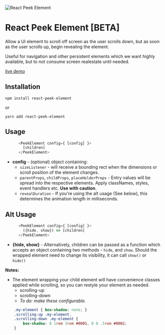 ![React Peek Element](https://repository-images.githubusercontent.com/255969830/7bbc4000-847b-11ea-8bd1-fb940207482c)

# React Peek Element [BETA]
Allow a UI element to scroll off screen as the user scrolls down, but as soon as the user scrolls up, begin revealing the element.

Useful for navigation and other persistent elements which we want highly available, but to not consume screen realestate until needed.

[live demo](https://codesandbox.io/s/n4d8y?file=/src/index.js)

## Installation

`npm install react-peek-element`

or

`yarn add react-peek-element`

## Usage

```js
      <PeekElement config={ [config] }>
        [children]
      </PeekElement>
```
* **config** - (optional) object containing: 
  - `sizeListener` - will receive a bounding rect when the dimensions or scroll position of the element changes.
  - `parentProps`, `childProps`, `placeHolderProps` - Entry values will be spread into the respective elements.  Apply classNames, styles, event handlers etc. **Use with caution**.
  - `revealDuration` - If you're using the alt usage (See below), this determines the animation length in milliseconds.

## Alt  Usage

```js
      <PeekElement config={ [config] }>
        ({hide, show}) => [children]
      </PeekElement>
```
* **{hide, show}** - Alternatively, children can be passed as a function which accepts an object containing two methods - `hide`, and `show`.  Should the wrapped element need to change its visibility, it can call `show()` or `hide()`


**Notes:**

* The element wrapping your child element will have convenience classes applied while scrolling, so you can restyle your element as needed.
  - scrolling-up
  - scrolling-down
  - *To do: make these configurable.*
  
```css
	.my-element { box-shadow: none; }
	.scrolling-up .my-element,
	.scrolling-down .my-element {
		box-shadow: 0 1rem 3rem #0001, 0 0 .5rem #0002;
	}
```
